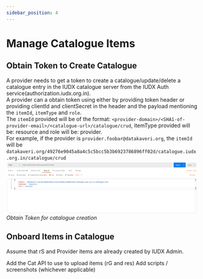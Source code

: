 ```yaml
---
sidebar_position: 4
---
```

 
# Manage Catalogue Items

## Obtain Token to Create Catalogue
A provider needs to get a token to create a catalogue/update/delete a catalogue entry in the IUDX catalogue server from the IUDX Auth service(authorization.iudx.org.in).<br/>
A provider can a obtain token using either by providing token header or providing clientId and clientSecret in the header and the payload mentioning the `itemId`, `itemType` and `role`.<br/>
The `itemId` provided will be of the format: `<provider-domain>/<SHA1-of-provider-email>/<catalogue-url>/catalogue/crud`, itemType provided will be: resource and role will be: provider.<br/>
For example, if the provider is `provider.foobar@datakaveri.org`, the `itemId` will be
`datakaveri.org/49276e9045a8a4c5c5bcc5b3b6923786896ff02d/catalogue.iudx.org.in/catalogue/crud`
![Obtain onboarder token](../../resources/cat/provider_onboard.png)<br/>
*Obtain Token for catalogue creation*



## Onboard Items in Catalogue
Assume that rS and Provider items are already created by IUDX Admin. 

Add the Cat API to use to upload items (rG and res)
Add scripts / screenshots (whichever applicable)
